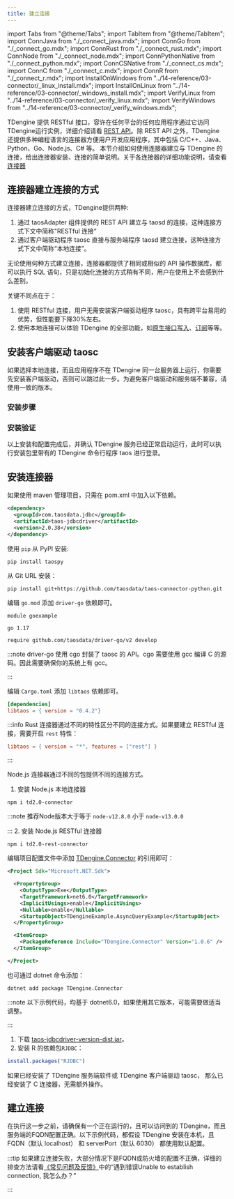```yaml
---
title: 建立连接
--- 
```


import Tabs from "@theme/Tabs";
import TabItem from "@theme/TabItem";
import ConnJava from "./_connect_java.mdx";
import ConnGo from "./_connect_go.mdx";
import ConnRust from "./_connect_rust.mdx";
import ConnNode from "./_connect_node.mdx";
import ConnPythonNative from "./_connect_python.mdx";
import ConnCSNative from "./_connect_cs.mdx";
import ConnC from "./_connect_c.mdx";
import ConnR from "./_connect_r.mdx";
import InstallOnWindows from "../14-reference/03-connector/_linux_install.mdx";
import InstallOnLinux from "../14-reference/03-connector/_windows_install.mdx";
import VerifyLinux from "../14-reference/03-connector/_verify_linux.mdx";
import VerifyWindows from "../14-reference/03-connector/_verify_windows.mdx";

TDengine 提供 RESTful 接口，容许在任何平台的任何应用程序通过它访问TDengine运行实例，详细介绍请看 [REST API](https://docs.taosdata.com/reference/restful-api/)。除 REST API 之外，TDengine 还提供多种编程语言的连接器方便用户开发应用程序，其中包括 C/C++、Java、Python、Go、Node.js、C# 等。 本节介绍如何使用连接器建立与 TDengine 的连接，给出连接器安装、连接的简单说明。关于各连接器的详细功能说明，请查看[连接器](https://docs.taosdata.com/reference/connector/)

## 连接器建立连接的方式

连接器建立连接的方式，TDengine提供两种:
  1. 通过 taosAdapter 组件提供的 REST API 建立与 taosd 的连接，这种连接方式下文中简称"RESTful 连接“ 
  2. 通过客户端驱动程序 taosc 直接与服务端程序 taosd 建立连接，这种连接方式下文中简称“本地连接”。

无论使用何种方式建立连接，连接器都提供了相同或相似的 API 操作数据库，都可以执行 SQL 语句，只是初始化连接的方式稍有不同，用户在使用上不会感到什么差别。

关键不同点在于：
1. 使用 RESTful 连接，用户无需安装客户端驱动程序 taosc，具有跨平台易用的优势，但性能要下降30%左右。
2. 使用本地连接可以体验 TDengine 的全部功能，如[原生接口写入](/reference/connector/cpp#参数绑定-api)、[订阅](reference/connector/cpp#数据订阅接口)等等。


## 安装客户端驱动 taosc

如果选择本地连接，而且应用程序不在 TDengine 同一台服务器上运行，你需要先安装客户端驱动，否则可以跳过此一步。为避免客户端驱动和服务端不兼容，请使用一致的版本。

### 安装步骤

<Tabs defaultValue="linux" groupId="os">
  <TabItem value="linux" label="Linux">
    <InstallOnWindows />
  </TabItem>
  <TabItem value="windows" label="Windows">
    <InstallOnLinux />
  </TabItem>
</Tabs>

### 安装验证

以上安装和配置完成后，并确认 TDengine 服务已经正常启动运行，此时可以执行安装包里带有的 TDengine 命令行程序 taos 进行登录。

<Tabs defaultValue="linux" groupId="os">
  <TabItem value="linux" label="Linux">
    <VerifyLinux />
  </TabItem>
  <TabItem value="windows" label="Windows">
    <VerifyWindows />
  </TabItem>
</Tabs>

## 安装连接器

<Tabs groupId="lang">
<TabItem label="Java" value="java">
  
如果使用 maven 管理项目，只需在 pom.xml 中加入以下依赖。

```xml
<dependency>
  <groupId>com.taosdata.jdbc</groupId>
  <artifactId>taos-jdbcdriver</artifactId>
  <version>2.0.38</version>
</dependency>
```

</TabItem>
<TabItem label="Python" value="python">

使用 `pip` 从 PyPI 安装:
```
pip install taospy
```
从 Git URL 安装：
```
pip install git+https://github.com/taosdata/taos-connector-python.git
```

</TabItem>
<TabItem label="Go" value="go">

编辑 `go.mod` 添加 `driver-go` 依赖即可。
```go-mod title=go.mod
module goexample

go 1.17

require github.com/taosdata/driver-go/v2 develop
```
:::note
driver-go 使用 cgo 封装了 taosc 的 API。cgo 需要使用 gcc 编译 C 的源码。因此需要确保你的系统上有 gcc。

:::

</TabItem>
<TabItem label="Rust" value="rust">

编辑 `Cargo.toml` 添加 `libtaos` 依赖即可。
```toml title=Cargo.toml
[dependencies]
libtaos = { version = "0.4.2"}
```
:::info
Rust 连接器通过不同的特性区分不同的连接方式。如果要建立 RESTful 连接，需要开启 `rest` 特性：
```toml
libtaos = { version = "*", features = ["rest"] }
```

:::

</TabItem>
<TabItem label="Node.js" value="node">

Node.js 连接器通过不同的包提供不同的连接方式。

1. 安装 Node.js 本地连接器
  ```
  npm i td2.0-connector
  ```
  :::note
  推荐Node版本大于等于 `node-v12.8.0` 小于 `node-v13.0.0` 

  :::
2. 安装 Node.js RESTful 连接器
  ```
  npm i td2.0-rest-connector
  ```

</TabItem>
<TabItem label="C#" value="csharp">

编辑项目配置文件中添加 [TDengine.Connector](https://www.nuget.org/packages/TDengine.Connector/) 的引用即可：

```xml title=csharp.csproj {12}
<Project Sdk="Microsoft.NET.Sdk">

  <PropertyGroup>
    <OutputType>Exe</OutputType>
    <TargetFramework>net6.0</TargetFramework>
    <ImplicitUsings>enable</ImplicitUsings>
    <Nullable>enable</Nullable>
    <StartupObject>TDengineExample.AsyncQueryExample</StartupObject>
  </PropertyGroup>

  <ItemGroup>
    <PackageReference Include="TDengine.Connector" Version="1.0.6" />
  </ItemGroup>

</Project>
```
也可通过 dotnet 命令添加：
```
dotnet add package TDengine.Connector
```
:::note 
以下示例代码，均基于 dotnet6.0，如果使用其它版本，可能需要做适当调整。 

:::

</TabItem>
<TabItem label="R" value="r">

1. 下载 [taos-jdbcdriver-version-dist.jar](https://repo1.maven.org/maven2/com/taosdata/jdbc/taos-jdbcdriver/2.0.38/)。
2. 安装 R 的依赖包`RJDBC`：
```R
install.packages("RJDBC")
```
</TabItem>
<TabItem label="C" value="c">

如果已经安装了 TDengine 服务端软件或 TDengine 客户端驱动 taosc， 那么已经安装了 C 连接器，无需额外操作。
<br/>

</TabItem>
</Tabs>


## 建立连接

在执行这一步之前，请确保有一个正在运行的，且可以访问到的 TDengine，而且服务端的FQDN配置正确。以下示例代码，都假设 TDengine 安装在本机，且 FQDN（默认 localhost） 和 serverPort（默认 6030） 都使用默认配置。

<Tabs groupId="lang" defaultValue="java">
  <TabItem label="Java" value="java">
    <ConnJava />
  </TabItem>
  <TabItem label="Python" value="python">
    <ConnPythonNative />
  </TabItem>
  <TabItem label="Go" value="go">
      <ConnGo />
  </TabItem>
  <TabItem label="Rust" value="rust">
    <ConnRust />
  </TabItem>
  <TabItem label="Node.js" value="node">
    <ConnNode />
  </TabItem>
  <TabItem label="C#" value="csharp">
    <ConnCSNative />
  </TabItem>
  <TabItem label="R" value="r">
    <ConnR/>
  </TabItem>
  <TabItem label="C" value="c">
    <ConnC />
  </TabItem>
</Tabs>

:::tip
如果建立连接失败，大部分情况下是FQDN或防火墙的配置不正确，详细的排查方法请看[《常见问题及反馈》](https://docs.taosdata.com/train-fqa/faq)中的“遇到错误Unable to establish connection, 我怎么办？”

:::


